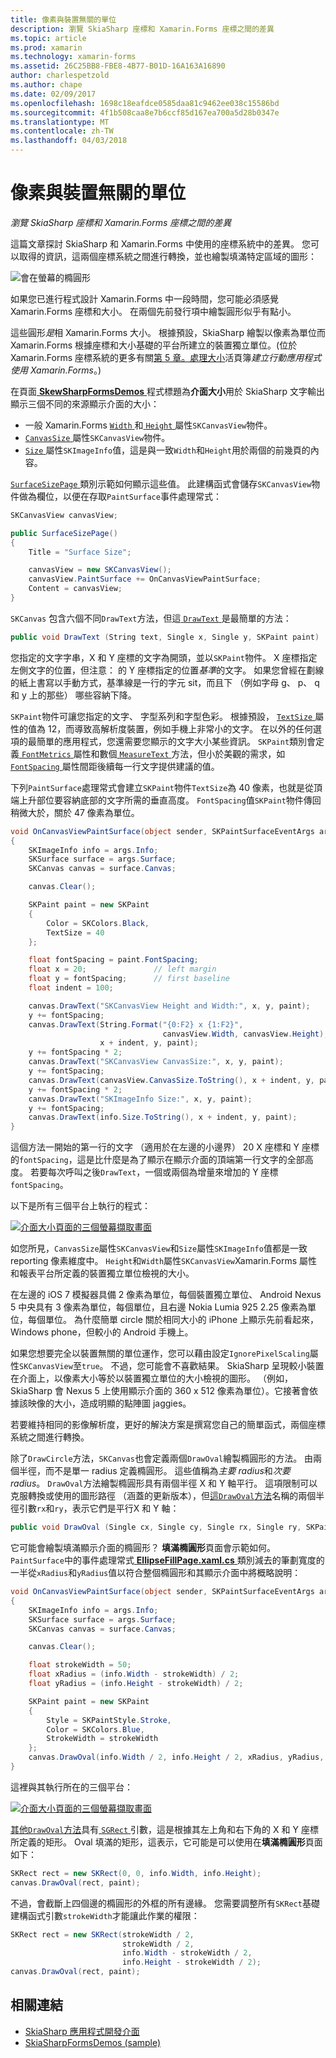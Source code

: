 ```yaml
---
title: 像素與裝置無關的單位
description: 瀏覽 SkiaSharp 座標和 Xamarin.Forms 座標之間的差異
ms.topic: article
ms.prod: xamarin
ms.technology: xamarin-forms
ms.assetid: 26C25BB8-FBE8-4B77-B01D-16A163A16890
author: charlespetzold
ms.author: chape
ms.date: 02/09/2017
ms.openlocfilehash: 1698c18eafdce0585daa81c9462ee038c15586bd
ms.sourcegitcommit: 4f1b508caa8e7b6ccf85d167ea700a5d28b0347e
ms.translationtype: MT
ms.contentlocale: zh-TW
ms.lasthandoff: 04/03/2018
---
```

# <a name="pixels-and-device-independent-units"></a>像素與裝置無關的單位

_瀏覽 SkiaSharp 座標和 Xamarin.Forms 座標之間的差異_

這篇文章探討 SkiaSharp 和 Xamarin.Forms 中使用的座標系統中的差異。 您可以取得的資訊，這兩個座標系統之間進行轉換，並也繪製填滿特定區域的圖形：

![](pixels-images/screenfillexample.png "會在螢幕的橢圓形")

如果您已進行程式設計 Xamarin.Forms 中一段時間，您可能必須感覺 Xamarin.Forms 座標和大小。 在兩個先前發行項中繪製圓形似乎有點小。

這些圓形*是*相 Xamarin.Forms 大小。 根據預設，SkiaSharp 繪製以像素為單位而 Xamarin.Forms 根據座標和大小基礎的平台所建立的裝置獨立單位。(位於 Xamarin.Forms 座標系統的更多有關[第 5 章。處理大小](~/xamarin-forms/creating-mobile-apps-xamarin-forms/summaries/chapter05.md)活頁簿*建立行動應用程式使用 Xamarin.Forms*。)

在頁面[ **SkewSharpFormsDemos** ](https://developer.xamarin.com/samples/xamarin-forms/SkiaSharpForms/Demos/)程式標題為**介面大小**用於 SkiaSharp 文字輸出顯示三個不同的來源顯示介面的大小：

- 一般 Xamarin.Forms [ `Width` ](https://developer.xamarin.com/api/property/Xamarin.Forms.VisualElement.Width/)和[ `Height` ](https://developer.xamarin.com/api/property/Xamarin.Forms.VisualElement.Height/)屬性`SKCanvasView`物件。
- [ `CanvasSize` ](https://developer.xamarin.com/api/property/SkiaSharp.Views.Forms.SKCanvasView.CanvasSize/)屬性`SKCanvasView`物件。
- [ `Size` ](https://developer.xamarin.com/api/property/SkiaSharp.SKImageInfo.Size/)屬性`SKImageInfo`值，這是與一致`Width`和`Height`用於兩個的前幾頁的內容。

[ `SurfaceSizePage` ](https://github.com/xamarin/xamarin-forms-samples/blob/master/SkiaSharpForms/SkiaSharpFormsDemos/SkiaSharpFormsDemos/SkiaSharpFormsDemos/Basics/SurfaceSizePage.cs)類別示範如何顯示這些值。 此建構函式會儲存`SKCanvasView`物件做為欄位，以便在存取`PaintSurface`事件處理常式：

```csharp
SKCanvasView canvasView;

public SurfaceSizePage()
{
    Title = "Surface Size";

    canvasView = new SKCanvasView();
    canvasView.PaintSurface += OnCanvasViewPaintSurface;
    Content = canvasView;
}
```

`SKCanvas` 包含六個不同`DrawText`方法，但這[ `DrawText` ](https://developer.xamarin.com/api/member/SkiaSharp.SKCanvas.DrawText/p/System.String/System.Single/System.Single/SkiaSharp.SKPaint/)是最簡單的方法：

```csharp
public void DrawText (String text, Single x, Single y, SKPaint paint)
```

您指定的文字字串，X 和 Y 座標的文字為開頭，並以`SKPaint`物件。 X 座標指定左側文字的位置，但注意： 的 Y 座標指定的位置*基準*的文字。 如果您曾經在劃線的紙上書寫以手動方式，基準線是一行的字元 sit，而且下 （例如字母 g、 p、 q 和 y 上的那些） 哪些容納下降。

`SKPaint`物件可讓您指定的文字、 字型系列和字型色彩。 根據預設， [ `TextSize` ](https://developer.xamarin.com/api/property/SkiaSharp.SKPaint.TextSize/)屬性的值為 12，而導致高解析度裝置，例如手機上非常小的文字。 在以外的任何選項的最簡單的應用程式，您還需要您顯示的文字大小某些資訊。 `SKPaint`類別會定義[ `FontMetrics` ](https://developer.xamarin.com/api/property/SkiaSharp.SKPaint.FontMetrics/)屬性和數個[ `MeasureText` ](https://developer.xamarin.com/api/member/SkiaSharp.SKPaint.MeasureText/p/System.String/)方法，但小於美觀的需求，如[ `FontSpacing` ](https://developer.xamarin.com/api/property/SkiaSharp.SKPaint.FontSpacing/)屬性間距後續每一行文字提供建議的值。

下列`PaintSurface`處理常式會建立`SKPaint`物件`TextSize`為 40 像素，也就是從頂端上升部位要容納底部的文字所需的垂直高度。 `FontSpacing`值`SKPaint`物件傳回稍微大於，關於 47 像素為單位。

```csharp
void OnCanvasViewPaintSurface(object sender, SKPaintSurfaceEventArgs args)
{
    SKImageInfo info = args.Info;
    SKSurface surface = args.Surface;
    SKCanvas canvas = surface.Canvas;

    canvas.Clear();

    SKPaint paint = new SKPaint
    {
        Color = SKColors.Black,
        TextSize = 40
    };

    float fontSpacing = paint.FontSpacing;
    float x = 20;               // left margin
    float y = fontSpacing;      // first baseline
    float indent = 100;

    canvas.DrawText("SKCanvasView Height and Width:", x, y, paint);
    y += fontSpacing;
    canvas.DrawText(String.Format("{0:F2} x {1:F2}",
                                  canvasView.Width, canvasView.Height),
                    x + indent, y, paint);
    y += fontSpacing * 2;
    canvas.DrawText("SKCanvasView CanvasSize:", x, y, paint);
    y += fontSpacing;
    canvas.DrawText(canvasView.CanvasSize.ToString(), x + indent, y, paint);
    y += fontSpacing * 2;
    canvas.DrawText("SKImageInfo Size:", x, y, paint);
    y += fontSpacing;
    canvas.DrawText(info.Size.ToString(), x + indent, y, paint);
}
```

這個方法一開始的第一行的文字 （適用於在左邊的小邊界） 20 X 座標和 Y 座標的`fontSpacing`，這是比什麼是為了顯示在顯示介面的頂端第一行文字的全部高度。 若要每次呼叫之後`DrawText`，一個或兩個為增量來增加的 Y 座標`fontSpacing`。

以下是所有三個平台上執行的程式：

[![](pixels-images/surfacesize-small.png "介面大小頁面的三個螢幕擷取畫面")](pixels-images/surfacesize-large.png#lightbox "介面大小頁面的三個螢幕擷取畫面")

如您所見，`CanvasSize`屬性`SKCanvasView`和`Size`屬性`SKImageInfo`值都是一致 reporting 像素維度中。 `Height`和`Width`屬性`SKCanvasView`Xamarin.Forms 屬性和報表平台所定義的裝置獨立單位檢視的大小。

在左邊的 iOS 7 模擬器具備 2 像素為單位，每個裝置獨立單位、 Android Nexus 5 中央具有 3 像素為單位，每個單位，且右邊 Nokia Lumia 925 2.25 像素為單位，每個單位。 為什麼簡單 circle 關於相同大小的 iPhone 上顯示先前看起來，Windows phone，但較小的 Android 手機上。

如果您想要完全以裝置無關的單位運作，您可以藉由設定`IgnorePixelScaling`屬性`SKCanvasView`至`true`。 不過，您可能會不喜歡結果。 SkiaSharp 呈現較小裝置在介面上，以像素大小等於以裝置獨立單位的大小檢視的圖形。 （例如，SkiaSharp 會 Nexus 5 上使用顯示介面的 360 x 512 像素為單位）。它接著會依據該映像的大小，造成明顯的點陣圖 jaggies。

若要維持相同的影像解析度，更好的解決方案是撰寫您自己的簡單函式，兩個座標系統之間進行轉換。

除了`DrawCircle`方法，`SKCanvas`也會定義兩個`DrawOval`繪製橢圓形的方法。 由兩個半徑，而不是單一 radius 定義橢圓形。 這些值稱為*主要 radius*和*次要 radius*。 `DrawOval`方法繪製橢圓形具有兩個半徑 X 和 Y 軸平行。 這項限制可以克服轉換或使用的圖形路徑 （涵蓋的更新版本），但[這`DrawOval`方法](https://developer.xamarin.com/api/member/SkiaSharp.SKCanvas.DrawOval/p/System.Single/System.Single/System.Single/System.Single/SkiaSharp.SKPaint/)名稱的兩個半徑引數`rx`和`ry`，表示它們是平行X 和 Y 軸：

```csharp
public void DrawOval (Single cx, Single cy, Single rx, Single ry, SKPaint paint)
```

它可能會繪製填滿顯示介面的橢圓形？ **填滿橢圓形**頁面會示範如何。 `PaintSurface`中的事件處理常式[ **EllipseFillPage.xaml.cs** ](https://github.com/xamarin/xamarin-forms-samples/blob/master/SkiaSharpForms/SkiaSharpFormsDemos/SkiaSharpFormsDemos/SkiaSharpFormsDemos/Basics/EllipseFillPage.xaml.cs)類別減去的筆劃寬度的一半從`xRadius`和`yRadius`值以符合整個橢圓形和其顯示介面中將概略說明：

```csharp
void OnCanvasViewPaintSurface(object sender, SKPaintSurfaceEventArgs args)
{
    SKImageInfo info = args.Info;
    SKSurface surface = args.Surface;
    SKCanvas canvas = surface.Canvas;

    canvas.Clear();

    float strokeWidth = 50;
    float xRadius = (info.Width - strokeWidth) / 2;
    float yRadius = (info.Height - strokeWidth) / 2;

    SKPaint paint = new SKPaint
    {
        Style = SKPaintStyle.Stroke,
        Color = SKColors.Blue,
        StrokeWidth = strokeWidth
    };
    canvas.DrawOval(info.Width / 2, info.Height / 2, xRadius, yRadius, paint);
}
```

這裡與其執行所在的三個平台：

[![](pixels-images/ellipsefill-small.png "介面大小頁面的三個螢幕擷取畫面")](pixels-images/ellipsefill-large.png#lightbox "介面大小頁面的三個螢幕擷取畫面")

[其他`DrawOval`方法](https://developer.xamarin.com/api/member/SkiaSharp.SKCanvas.DrawOval/p/SkiaSharp.SKRect/SkiaSharp.SKPaint/)具有[ `SGRect` ](https://developer.xamarin.com/api/type/SkiaSharp.SKRect/)引數，這是根據其左上角和右下角的 X 和 Y 座標所定義的矩形。 Oval 填滿的矩形，這表示，它可能是可以使用在**填滿橢圓形**頁面如下：

```csharp
SKRect rect = new SKRect(0, 0, info.Width, info.Height);
canvas.DrawOval(rect, paint);
```

不過，會截斷上四個邊的橢圓形的外框的所有邊緣。 您需要調整所有`SKRect`基礎建構函式引數`strokeWidth`才能讓此作業的權限：

```csharp
SKRect rect = new SKRect(strokeWidth / 2,
                         strokeWidth / 2,
                         info.Width - strokeWidth / 2,
                         info.Height - strokeWidth / 2);
canvas.DrawOval(rect, paint);
```


## <a name="related-links"></a>相關連結

- [SkiaSharp 應用程式開發介面](https://developer.xamarin.com/api/root/SkiaSharp/)
- [SkiaSharpFormsDemos (sample)](https://developer.xamarin.com/samples/xamarin-forms/SkiaSharpForms/Demos/)
